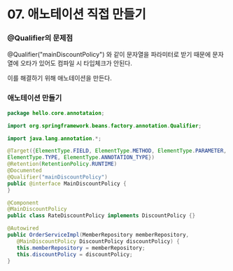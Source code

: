 # 07. 애노테이션 직접 만들기

### @Qualifier의 문제점

@Qualifier("mainDiscountPolicy") 와 같이 문자열을 파라미터로 받기 때문에 문자열에 오타가 있어도 컴파일 시 타입체크가 안된다.

이를 해결하기 위해 애노테이션을 만든다.



### 애노테이션 만들기

```  java
package hello.core.annotataion;

import org.springframework.beans.factory.annotation.Qualifier;

import java.lang.annotation.*;

@Target({ElementType.FIELD, ElementType.METHOD, ElementType.PARAMETER,
ElementType.TYPE, ElementType.ANNOTATION_TYPE})
@Retention(RetentionPolicy.RUNTIME)
@Documented
@Qualifier("mainDiscountPolicy")
public @interface MainDiscountPolicy {
}
```

``` java
@Component
@MainDiscountPolicy
public class RateDiscountPolicy implements DiscountPolicy {}
```

```  java
@Autowired
public OrderServiceImpl(MemberRepository memberRepository,
   @MainDiscountPolicy DiscountPolicy discountPolicy) {
   this.memberRepository = memberRepository;
   this.discountPolicy = discountPolicy;
}
```

